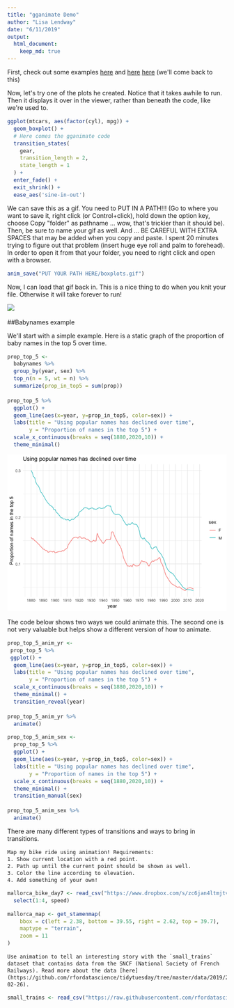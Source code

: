 ```yaml
---
title: "gganimate Demo"
author: "Lisa Lendway"
date: "6/11/2019"
output: 
  html_document:
    keep_md: true
---
```




First, check out some examples [here](https://github.com/thomasp85/gganimate) and [here](https://github.com/thomasp85/gganimate/wiki)
[here](https://github.com/ropenscilabs/learngganimate) (we'll come back to this)

Now, let's try one of the plots he created. Notice that it takes awhile to run. Then it displays it over in the viewer, rather than beneath the code, like we're used to. 


```r
ggplot(mtcars, aes(factor(cyl), mpg)) + 
  geom_boxplot() + 
  # Here comes the gganimate code
  transition_states(
    gear,
    transition_length = 2,
    state_length = 1
  ) +
  enter_fade() + 
  exit_shrink() +
  ease_aes('sine-in-out')
```

We can save this as a gif. You need to PUT IN A PATH!!! (Go to where you want to save it, right click (or Control+click), hold down the option key, choose Copy "folder" as pathname ... wow, that's trickier than it should be). Then, be sure to name your gif as well. And ... BE CAREFUL WITH EXTRA SPACES that may be added when you copy and paste. I spent 20 minutes trying to figure out that problem (insert huge eye roll and palm to forehead). In order to open it from that your folder, you need to right click and open with a browser.


```r
anim_save("PUT YOUR PATH HERE/boxplots.gif")
```


Now, I can load that gif back in. This is a nice thing to do when you knit your file. Otherwise it will take forever to run!

<img src="/Users/llendway/GoogleDriveMacalester/2019SPRING/MATH112/notes_r_code/Images/boxplots.gif" width="400px" />


##Babynames example

We'll start with a simple example. Here is a static graph of the proportion of baby names in the top 5 over time.


```r
prop_top_5 <- 
  babynames %>% 
  group_by(year, sex) %>% 
  top_n(n = 5, wt = n) %>% 
  summarize(prop_in_top5 = sum(prop))

prop_top_5 %>% 
  ggplot() +
  geom_line(aes(x=year, y=prop_in_top5, color=sex)) +
  labs(title = "Using popular names has declined over time",
       y = "Proportion of names in the top 5") +
  scale_x_continuous(breaks = seq(1880,2020,10)) +
  theme_minimal()
```

![](2019-06-12_gganimate_demo_files/figure-html/unnamed-chunk-4-1.png)<!-- -->


The code below shows two ways we could animate this. The second one is not very valuable but helps show a different version of how to animate.


```r
prop_top_5_anim_yr <- 
 prop_top_5 %>% 
 ggplot() +
  geom_line(aes(x=year, y=prop_in_top5, color=sex)) +
  labs(title = "Using popular names has declined over time",
       y = "Proportion of names in the top 5") +
  scale_x_continuous(breaks = seq(1880,2020,10)) +
  theme_minimal() +
  transition_reveal(year)

prop_top_5_anim_yr %>% 
  animate()
```


```r
prop_top_5_anim_sex <-
  prop_top_5 %>% 
  ggplot() +
  geom_line(aes(x=year, y=prop_in_top5, color=sex)) +
  labs(title = "Using popular names has declined over time",
       y = "Proportion of names in the top 5") +
  scale_x_continuous(breaks = seq(1880,2020,10)) +
  theme_minimal() +
  transition_manual(sex)

prop_top_5_anim_sex %>% 
  animate()
```


There are many different types of transitions and ways to bring in transitions. 


```exercise
Map my bike ride using animation! Requirements:
1. Show current location with a red point. 
2. Path up until the current point should be shown as well.
3. Color the line according to elevation.
4. Add something of your own!
```


```r
mallorca_bike_day7 <- read_csv("https://www.dropbox.com/s/zc6jan4ltmjtvy0/mallorca_bike_day7.csv?dl=1") %>% 
  select(1:4, speed)
```


```r
mallorca_map <- get_stamenmap(
    bbox = c(left = 2.38, bottom = 39.55, right = 2.62, top = 39.7), 
    maptype = "terrain",
    zoom = 11
)
```


```exercise
Use animation to tell an interesting story with the `small_trains` dataset that contains data from the SNCF (National Society of French Railways). Read more about the data [here](https://github.com/rfordatascience/tidytuesday/tree/master/data/2019/2019-02-26).
```


```r
small_trains <- read_csv("https://raw.githubusercontent.com/rfordatascience/tidytuesday/master/data/2019/2019-02-26/small_trains.csv") 
```
